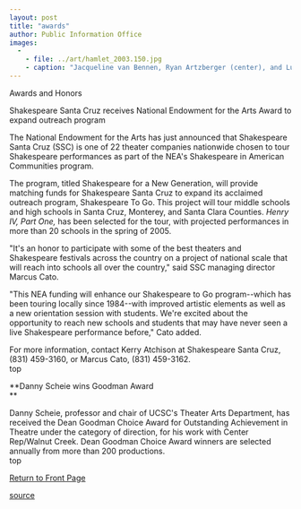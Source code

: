 ```yaml
---
layout: post
title: "awards"
author: Public Information Office
images:
  -
    - file: ../art/hamlet_2003.150.jpg
    - caption: "Jacqueline van Bennen, Ryan Artzberger (center), and Lucas Alifano in SSC's 2003 production of Hamlet. Photo: Steve DiBartolomeo"
---
```


Awards and Honors

Shakespeare Santa Cruz receives National Endowment for the Arts Award to expand outreach program  

The National Endowment for the Arts has just announced that Shakespeare Santa Cruz (SSC) is one of 22 theater companies nationwide chosen to tour Shakespeare performances as part of the NEA's Shakespeare in American Communities program.  

The program, titled Shakespeare for a New Generation, will provide matching funds for Shakespeare Santa Cruz to expand its acclaimed outreach program, Shakespeare To Go. This project will tour middle schools and high schools in Santa Cruz, Monterey, and Santa Clara Counties. _Henry IV, Part One,_ has been selected for the tour, with projected performances in more than 20 schools in the spring of 2005.  

"It's an honor to participate with some of the best theaters and Shakespeare festivals across the country on a project of national scale that will reach into schools all over the country," said SSC managing director Marcus Cato.   

"This NEA funding will enhance our Shakespeare to Go program--which has been touring locally since 1984--with improved artistic elements as well as a new orientation session with students. We're excited about the opportunity to reach new schools and students that may have never seen a live Shakespeare performance before," Cato added.  

For more information, contact Kerry Atchison at Shakespeare Santa Cruz, (831) 459-3160, or Marcus Cato, (831) 459-3162.  
top

**Danny Scheie wins Goodman Award  
**

Danny Scheie, professor and chair of UCSC's Theater Arts Department, has received the Dean Goodman Choice Award for Outstanding Achievement in Theatre under the category of direction, for his work with Center Rep/Walnut Creek. Dean Goodman Choice Award winners are selected annually from more than 200 productions.   
top

[Return to Front Page][1]

[1]: http://currents.ucsc.edu/

[source](http://www1.ucsc.edu/currents/03-04/05-03/awards.html "Permalink to awards")
